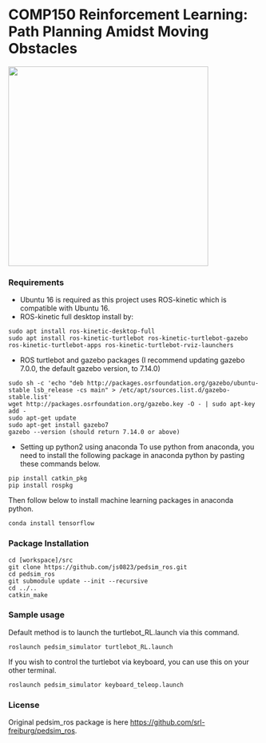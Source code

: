 # COMP150 Reinforcement Learning: Path Planning Amidst Moving Obstacles
<img src=https://github.com/js0823/pedsim_ros/blob/master/pedsim_simulator/images/screenshot1.png width=400/>

### Requirements
- Ubuntu 16 is required as this project uses ROS-kinetic which is compatible with Ubuntu 16.
- ROS-kinetic full desktop install by:
```
sudo apt install ros-kinetic-desktop-full
sudo apt install ros-kinetic-turtlebot ros-kinetic-turtlebot-gazebo ros-kinetic-turtlebot-apps ros-kinetic-turtlebot-rviz-launchers
```
- ROS turtlebot and gazebo packages (I recommend updating gazebo 7.0.0, the default gazebo version, to 7.14.0)
```
sudo sh -c 'echo "deb http://packages.osrfoundation.org/gazebo/ubuntu-stable lsb_release -cs main" > /etc/apt/sources.list.d/gazebo-stable.list'
wget http://packages.osrfoundation.org/gazebo.key -O - | sudo apt-key add -
sudo apt-get update
sudo apt-get install gazebo7
gazebo --version (should return 7.14.0 or above)
```
- Setting up python2 using anaconda
To use python from anaconda, you need to install the following package in anaconda python by pasting these commands below.
```
pip install catkin_pkg
pip install rospkg
```
Then follow below to install machine learning packages in anaconda python.
```
conda install tensorflow
```

### Package Installation

```
cd [workspace]/src
git clone https://github.com/js0823/pedsim_ros.git  
cd pedsim_ros
git submodule update --init --recursive
cd ../..
catkin_make
```

### Sample usage
Default method is to launch the turtlebot_RL.launch via this command.
```
roslaunch pedsim_simulator turtlebot_RL.launch
```
If you wish to control the turtlebot via keyboard, you can use this on your other terminal.
```
roslaunch pedsim_simulator keyboard_teleop.launch
```
### License
Original pedsim_ros package is here https://github.com/srl-freiburg/pedsim_ros.
